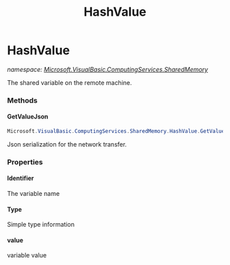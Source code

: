 ﻿---
title: HashValue
---

# HashValue
_namespace: [Microsoft.VisualBasic.ComputingServices.SharedMemory](N-Microsoft.VisualBasic.ComputingServices.SharedMemory.html)_

The shared variable on the remote machine.

### Methods

#### GetValueJson
```csharp
Microsoft.VisualBasic.ComputingServices.SharedMemory.HashValue.GetValueJson
```
Json serialization for the network transfer.



### Properties

#### Identifier
The variable name
#### Type
Simple type information
#### value
variable value

